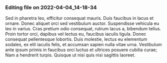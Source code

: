 

### Editing file on 2022-04-04_14-18-34

Sed in pharetra leo, efficitur consequat mauris. Duis faucibus in lacus et ornare. Donec aliquet orci sed vestibulum auctor. Suspendisse vehicula eu leo in varius. Cras pretium odio consequat, rutrum lacus a, bibendum tellus. Proin tortor orci, dapibus vel lectus eu, faucibus iaculis ligula. Donec consequat pellentesque lobortis. Duis molestie, lectus eu elementum sodales, ex elit iaculis felis, et accumsan sapien nulla vitae urna. Vestibulum ante ipsum primis in faucibus orci luctus et ultrices posuere cubilia curae; Nam a hendrerit turpis. Quisque ut nisi quis nisi sagittis laoreet.


